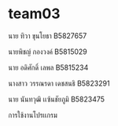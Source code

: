 # team03
นาย ทิวา  ขุนโยธา B5827657

นายพิชญ์ กองวงค์ B5815029

นาย อดิศักดิ์  เลพล B5815234

นางสาว วรรณรดา เดชสนธิ B5823291

นาย นันทวุฒิ เเซ้นชัยภูมิ B5823475

การใช้งานโปรเเกรม

